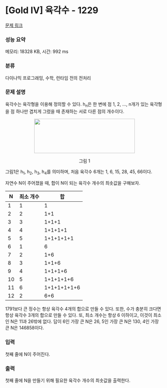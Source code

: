 # [Gold IV] 육각수 - 1229 

[문제 링크](https://www.acmicpc.net/problem/1229) 

### 성능 요약

메모리: 18328 KB, 시간: 992 ms

### 분류

다이나믹 프로그래밍, 수학, 런타임 전의 전처리

### 문제 설명

<p>육각수는 육각형을 이용해 정의할 수 있다. h<sub>n</sub>은 한 변에 점 1, 2, ..., n개가 있는 육각형을 점 하나만 겹치게 그렸을 때 존재하는 서로 다른 점의 개수이다.</p>

<p style="text-align: center;"><img alt="" src="" style="width: 320px; height: 109px;"></p>

<p style="text-align: center;">그림 1</p>

<p>그림1은 h<sub>1</sub>, h<sub>2</sub>, h<sub>3</sub>, h<sub>4</sub>를 의미하며, 처음 육각수 6개는 1, 6, 15, 28, 45, 66이다.</p>

<p>자연수 N이 주어졌을 때, 합이 N이 되는 육각수 개수의 최솟값을 구해보자.</p>

<table class="table table-bordered table-center-20">
	<thead>
		<tr>
			<th>N</th>
			<th>최소 개수</th>
			<th>합</th>
		</tr>
	</thead>
	<tbody>
		<tr>
			<td>1</td>
			<td>1</td>
			<td>1</td>
		</tr>
		<tr>
			<td>2</td>
			<td>2</td>
			<td>1+1</td>
		</tr>
		<tr>
			<td>3</td>
			<td>3</td>
			<td>1+1+1</td>
		</tr>
		<tr>
			<td>4</td>
			<td>4</td>
			<td>1+1+1+1</td>
		</tr>
		<tr>
			<td>5</td>
			<td>5</td>
			<td>1+1+1+1+1</td>
		</tr>
		<tr>
			<td>6</td>
			<td>1</td>
			<td>6</td>
		</tr>
		<tr>
			<td>7</td>
			<td>2</td>
			<td>1+6</td>
		</tr>
		<tr>
			<td>8</td>
			<td>3</td>
			<td>1+1+6</td>
		</tr>
		<tr>
			<td>9</td>
			<td>4</td>
			<td>1+1+1+6</td>
		</tr>
		<tr>
			<td>10</td>
			<td>5</td>
			<td>1+1+1+1+6</td>
		</tr>
		<tr>
			<td>11</td>
			<td>6</td>
			<td>1+1+1+1+1+6</td>
		</tr>
		<tr>
			<td>12</td>
			<td>2</td>
			<td>6+6</td>
		</tr>
	</tbody>
</table>

<p>1791보다 큰 정수는 항상 육각수 4개의 합으로 만들 수 있다. 또한, 수가 충분히 크다면 항상 육각수 3개의 합으로 만들 수 있다. 또, 최소 개수는 항상 6 이하이고, 이것이 최소인 N은 11과 26밖에 없다. 답이 6인 가장 큰 N은 26, 5인 가장 큰 N은 130, 4인 가장 큰 N은 146858이다.</p>

### 입력 

 <p>첫째 줄에 N이 주어진다.</p>

### 출력 

 <p>첫째 줄에 N을 만들기 위해 필요한 육각수 개수의 최솟값을 출력한다.</p>

